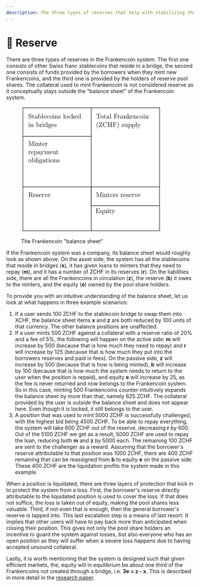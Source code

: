 ```yaml
---
description: The three types of reserves that help with stabilizing the system.
---
```


# 🏦 Reserve

There are three types of reserves in the Frankencoin system. The first one consists of other Swiss franc stablecoins that reside in a bridge, the second one consists of funds provided by the borrowers when they mint new Frankencoins, and the third one is provided by the holders of reserve pool shares. The collateral used to mint Frankencoin is not considered reserve as it conceptually stays outside the "balance sheet" of the Frankencoin system.

<div data-full-width="true">

<figure><img src="../.gitbook/assets/image.png" alt="" width="375"><figcaption><p>The Frankencoin "balance sheet"</p></figcaption></figure>

</div>

If the Frankencoin system was a company, its balance sheet would roughly look as shown above. On the asset side, the system has all the stablecoins that reside in bridges (**x**), it has given loans to minters that they need to repay (**m**), and it has a number of ZCHF in its reserves (**r**). On the liabilities side, there are all the Frankencoins in circulation (**z**), the reserve (**b**) it owes to the minters, and the equity (**e**) owned by the pool share holders.

To provide you with an intuitive understanding of the balance sheet, let us look at what happens in three example scenarios:

1. If a user sends 100 ZCHF to the stablecoin bridge to swap them into XCHF, the balance sheet items **x** and **z** are both reduced by 100 units of that currency. The other balance positions are unaffected.
2. If a user mints 500 ZCHF against a collateral with a reserve ratio of 20% and a fee of 5%, the following will happen on the active side: **m** will increase by 500 (because that is how much they need to repay) and **r** will increase by 125 (because that is how much they put into the borrowers reserves and paid in fees). On the passive side, **z** will increase by 500 (because that is how is being minted), **b** will increase by 100 (because that is how much the system needs to return to the user when the position is repaid), and equity **e** will increase by 25, as the fee is never returned and now belongs to the Frankencoin system. So in this case, minting 500 Frankencoins counter-intuitively expands the balance sheet by more than that, namely 625 ZCHF. The collateral provided by the user is outside the balance sheet and does not appear here. Even though it is locked, it still belongs to the user.
3. A position that was used to mint 5000 ZCHF is successfully challenged, with the highest bid being 4500 ZCHF. To be able to repay everything, the system will take 600 ZCHF out of the reserve, decreasing **r** by 600. Out of the 5100 ZCHF we get as a result, 5000 ZCHF are used to repay the loan, reducing both **m** and **z** by 5000 each. The remaining 100 ZCHF are sent to the challenger as a reward. Assuming that the borrower's reserve attributable to that position was 1000 ZCHF, there are 400 ZCHF remaining that can be reassigned from **b** to equity **e** on the passive side. These 400 ZCHF are the liquidation profits the system made in this example.

When a position is liquidated, there are three layers of protection that kick in to protect the system from a loss: First, the borrower's reserve directly attributable to the liquidated position is used to cover the loss. If that does not suffice, the loss is taken out of equity, making the pool shares less valuable. Third, if not even that is enough, then the general borrower's reserve is tapped into. This last escalation step is a means of last resort. It implies that other users will have to pay back more than anticipated when closing their position. This gives not only the pool share holders an incentive to guard the system against losses, but also everyone who has an open position as they will suffer when a severe loss happens due to having accepted unsound collateral.

Lastly, it is worth mentioning that the system is designed such that given efficient markets, the, equity will in equilibrium be about one third of the Frankencoins not created through a bridge, i.e. **3e = z - x**. This is described in more detail in the [research paper](https://frankencoin.com/thesis-preprint-frankencoin.pdf).



